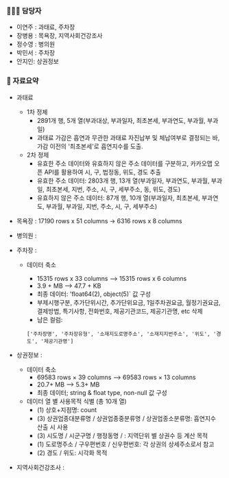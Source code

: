 ### 🧑‍🤝‍🧑 담당자
 - 이연주 : 과태료, 주차장
 - 장병용 : 목욕장, 지역사회건강조사
 - 정수영 : 병의원
 - 박민서 : 주차장
 - 안지인: 상권정보

### 📌 자료요약
- 과태료
  - 1차 정제
    - 2891개 행, 5개 열(부과대상, 부과일자, 최초본세, 부과연도, 부과월, 부과일)
    - 과태료 가감은 흡연과 무관한 과태료 자진납부 및 체납여부로 결정되는 바, 가감 이전의 '최초본세'로 흡연지수를 도출. 
  - 2차 정제
    - 유효한 주소 데이터와 유효하지 않은 주소 데이터를 구분하고, 카카오맵 오픈 API를 활용하여 시, 구, 법정동, 위도, 경도 추출
    - 유효한 주소 데이터: 2803개 행, 13개 열(부과일자, 부과연도, 부과월, 부과일, 최초본세, 지번, 주소, 시, 구, 세부주소, 동, 위도, 경도)
    - 유효하지 않은 주소 데이터: 87개 행, 10개 열(부과일자, 최초본세, 부과연도, 부과월, 부과일, 지번, 주소, 시, 구, 세부주소)
     
- 목욕장 : 17190 rows x 51 columns -> 6316 rows x 8 columns 
- 병의원 :
- 주차장 :
  + 데이터 축소
    - 15315 rows x 33 columns —> 15315 rows x 6 columns
    - 3.9 + MB —> 47.7 + KB
    - 최종 데이터:  'float64(2), object(5)` 값 구성
    - 부제시행구분, 추가단위시간, 추가단위요금, 1일주차권요금, 월정기권요금, 결제방법, 특기사항, 전화번호, 제공기관코드, 제공기관명, etc 삭제
    - 남은 컬럼:
    
    ```
    ['주차장명', '주차장유형', '소재지도로명주소', '소재지지번주소', '위도', '경도', '제공기관명']
    ```
- 상권정보 :
  + 데이터 축소
    * 69583 rows × 39 columns --> 69583 rows × 13 columns
    * 20.7+ MB --> 5.3+ MB
    * 최종 데이터; string & float type, non-null 값 구성
  + 데이터 열 별 사용목적 식별 (총 10개 열)
    * (1) 상호+지점명: count
    * (3) 상권업종대분류명 / 상권업종중분류명 / 상권업종소분류명: 흡연지수 산출 시 사용
    * (3) 시도명 / 시군구명 / 행정동명 / : 지역단위 별 상권수 등 계산 목적
    * (1) 도로명주소 / 구우편번호 / 신우편번호: 각 상권의 상세주소로서 참고
    * (2) 경도 / 위도: 시각화 목적
- 지역사회건강조사 :
